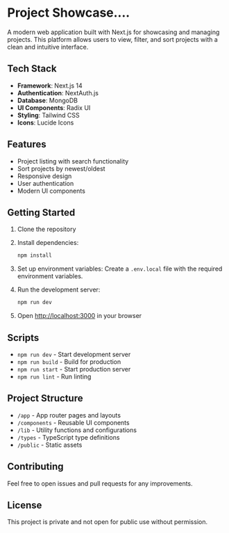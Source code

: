# Project Showcase....

A modern web application built with Next.js for showcasing and managing projects. This platform allows users to view, filter, and sort projects with a clean and intuitive interface.

## Tech Stack

- **Framework**: Next.js 14
- **Authentication**: NextAuth.js
- **Database**: MongoDB
- **UI Components**: Radix UI
- **Styling**: Tailwind CSS
- **Icons**: Lucide Icons

## Features

- Project listing with search functionality
- Sort projects by newest/oldest
- Responsive design
- User authentication
- Modern UI components

## Getting Started

1. Clone the repository
2. Install dependencies:
   ```bash
   npm install
   ```

3. Set up environment variables:
   Create a `.env.local` file with the required environment variables.

4. Run the development server:
   ```bash
   npm run dev
   ```

5. Open [http://localhost:3000](http://localhost:3000) in your browser

## Scripts

- `npm run dev` - Start development server
- `npm run build` - Build for production
- `npm run start` - Start production server
- `npm run lint` - Run linting

## Project Structure

- `/app` - App router pages and layouts
- `/components` - Reusable UI components
- `/lib` - Utility functions and configurations
- `/types` - TypeScript type definitions
- `/public` - Static assets

## Contributing

Feel free to open issues and pull requests for any improvements.

## License

This project is private and not open for public use without permission.
